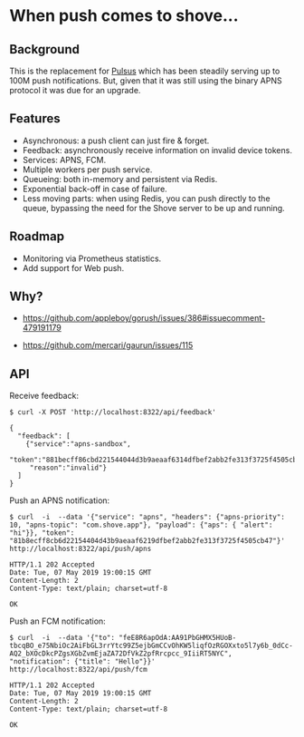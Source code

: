 # When push comes to shove...

## Background

This is the replacement for [Pulsus](https://github.com/pennersr/pulsus) which has been steadily serving up to 100M push notifications. But, given that it was still using the binary APNS protocol it was due for an upgrade.

## Features

- Asynchronous: a push client can just fire & forget.
- Feedback: asynchronously receive information on invalid device tokens.
- Services: APNS, FCM.
- Multiple workers per push service.
- Queueing: both in-memory and persistent via Redis.
- Exponential back-off in case of failure.
- Less moving parts: when using Redis, you can push directly to the queue, bypassing the need for the Shove server to be up and running.

## Roadmap

- Monitoring via Prometheus statistics.
- Add support for Web push.


## Why?

- https://github.com/appleboy/gorush/issues/386#issuecomment-479191179

- https://github.com/mercari/gaurun/issues/115


## API

Receive feedback:
```
$ curl -X POST 'http://localhost:8322/api/feedback'

{
  "feedback": [
    {"service":"apns-sandbox",
     "token":"881becff86cbd221544044d3b9aeaaf6314dfbef2abb2fe313f3725f4505cb47",
     "reason":"invalid"}
  ]
}
```

Push an APNS notification:
```
$ curl  -i  --data '{"service": "apns", "headers": {"apns-priority": 10, "apns-topic": "com.shove.app"}, "payload": {"aps": { "alert": "hi"}}, "token": "81b8ecff8cb6d22154404d43b9aeaaf6219dfbef2abb2fe313f3725f4505cb47"}' http://localhost:8322/api/push/apns

HTTP/1.1 202 Accepted
Date: Tue, 07 May 2019 19:00:15 GMT
Content-Length: 2
Content-Type: text/plain; charset=utf-8

OK
```

Push an FCM notification:
```
$ curl  -i  --data '{"to": "feE8R6apOdA:AA91PbGHMX5HUoB-tbcqBO_e75NbiOc2AiFbGL3rrYtc99Z5ejbGmCCvOhKW5liqfOzRGOXxto5l7y6b_0dCc-AQ2_bXOcDkcPZgsXGbZvmEjaZA72DfVkZ2pfRrcpcc_9IiiRT5NYC", "notification": {"title": "Hello"}}' http://localhost:8322/api/push/fcm

HTTP/1.1 202 Accepted
Date: Tue, 07 May 2019 19:00:15 GMT
Content-Length: 2
Content-Type: text/plain; charset=utf-8

OK
```
